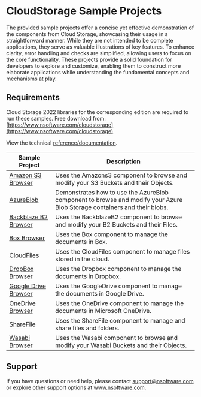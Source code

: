 # CloudStorage Sample Projects
The provided sample projects offer a concise yet effective demonstration of the components from Cloud Storage, showcasing their usage in a straightforward manner. While they are not intended to be complete applications, they serve as valuable illustrations of key features. To enhance clarity, error handling and checks are simplified, allowing users to focus on the core functionality. These projects provide a solid foundation for developers to explore and customize, enabling them to construct more elaborate applications while understanding the fundamental concepts and mechanisms at play.

## Requirements
Cloud Storage 2022 libraries for the corresponding edition are required to run these samples.  Free download from: [https://www.nsoftware.com/cloudstorage](https://www.nsoftware.com/cloudstorage)

View the technical [reference/documentation](https://www.nsoftware.com/kb/help?pid=ES).

| Sample Project | Description |
| --- | --- |
| [Amazon S3 Browser](./Amazon%20S3%20Browser) | Uses the Amazons3 component to browse and modify your S3 Buckets and their Objects. |
| [AzureBlob](./AzureBlob) | Demonstrates how to use the AzureBlob component to browse and modify your Azure Blob Storage containers and their blobs. |
| [Backblaze B2 Browser](./Backblaze%20B2%20Browser) | Uses the BackblazeB2 component to browse and modify your B2 Buckets and their Files. |
| [Box Browser](./Box%20Browser) | Uses the Box component to manage the documents in Box. |
| [CloudFiles](./CloudFiles) | Uses the CloudFiles component to manage files stored in the cloud. |
| [DropBox Browser](./DropBox%20Browser) | Uses the Dropbox component to manage the documents in Dropbox. |
| [Google Drive Browser](./Google%20Drive%20Browser) | Uses the GoogleDrive component to manage the documents in Google Drive. |
| [OneDrive Browser](./OneDrive%20Browser) | Uses the OneDrive component to manage the documents in Microsoft OneDrive. |
| [ShareFile](./ShareFile) | Uses the ShareFile component to manage and share files and folders. |
| [Wasabi Browser](./Wasabi%20Browser) | Uses the Wasabi component to browse and modify your Wasabi Buckets and their Objects. |

## Support
If you have questions or need help, please contact support@nsoftware.com or explore other support options 
at www.nsoftware.com.